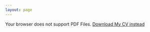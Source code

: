 ```yaml
---
layout: page
---
```



<div class="cv-container">
<object
	data="./NishaNkya.pdf#zoom=150%"
	type="application/pdf"
	width="100%"
	height="1000vh"
	title="Nisha Nkya's CV"
>
<p>Your browser does not support PDF Files. <a href="./NishaNkya.pdf">Download My CV instead</a></p>
</object>
</div>


<style scoped>
	

</style>

